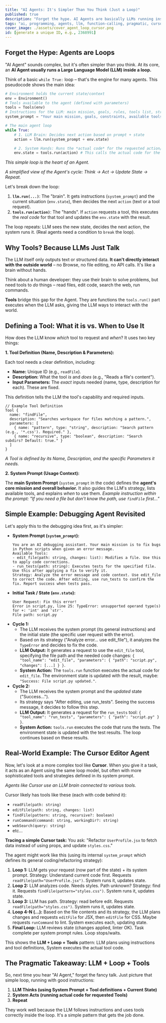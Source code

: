 ```yaml
---
title: "AI Agents: It's Simpler Than You Think (Just a Loop)"
published: true
description: "Forget the hype. AI Agents are basically LLMs running inside a loop with access to tools. Let's break down the code and see how tools like Cursor use this."
tags: "ai, programming, agents, llm, function-calling, pragmatic, cursor"
cover_image: ./assets/cover_agent_loop_cursor.png
id: [generate a unique ID, e.g., 2368991]
---
```


## Forget the Hype: Agents are Loops

"AI Agent" sounds complex, but it's often simpler than you think. At its core, an **AI Agent usually runs a Large Language Model (LLM) inside a loop.**

Think of a basic `while True:` loop – that's the engine for many agents. This pseudocode shows the main idea:

```python
# Environment holds the current state/context
env = Environment()
# Tools available to the agent (defined with parameters)
tools = Tools(env)
# Instructions for the LLM: main mission, goals, rules, tools list, strategy
system_prompt = "Your main mission, goals, constraints, available tools, and how to act..."

# The main agent loop
while True:
    # 1. LLM Brain: Decides next action based on prompt + state
    action = llm.run(system_prompt + env.state)

    # 2. System Hands: Runs the *actual code* for the requested action/tool
    env.state = tools.run(action) # This calls the actual code for the tool
```

_This simple loop is the heart of an Agent._

_A simplified view of the Agent's cycle: Think -\> Act -\> Update State -\> Repeat._

Let's break down the loop:

1.  **`llm.run(...)`**: The "brain". It gets instructions (`system_prompt`) and the current situation (`env.state`), then decides the next `action` (text or a tool request).
2.  **`tools.run(action)`**: The "hands". If `action` requests a tool, this executes the _real code_ for that tool and updates the `env.state` with the result.

The loop repeats: LLM sees the new state, decides the next action, the system runs it. (Real agents need a condition to `break` the loop).

## Why Tools? Because LLMs Just Talk

The LLM itself only outputs text or structured data. **It can't directly interact with the outside world** – no Browse, no file editing, no API calls. It's like a brain without hands.

Think about a human developer: they use their brain to solve problems, but need tools to _do_ things – read files, edit code, search the web, run commands.

**Tools** bridge this gap for the Agent. They are functions the `tools.run()` part executes when the LLM asks, giving the LLM ways to interact with the world.

## Defining a Tool: What it is vs. When to Use It

How does the LLM know _which_ tool to request and _when_? It uses two key things:

**1. Tool Definition (Name, Description & Parameters):**

Each tool needs a clear definition, including:

- **Name:** Unique ID (e.g., `readFile`).
- **Description:** What the tool _is_ and _does_ (e.g., "Reads a file's content").
- **Input Parameters:** The _exact_ inputs needed (name, type, description for each). These are fixed.

This definition tells the LLM the tool's capability and required inputs.

```pseudocode
// Example Tool Definition
Tool {
  name: "findFile",
  description: "Searches workspace for files matching a pattern.",
  parameters: [
    { name: "pattern", type: "string", description: "Search pattern (e.g., '*.css'). Required." },
    { name: "recursive", type: "boolean", description: "Search subdirs? Default: true." }
  ]
}
```

_A Tool is defined by its Name, Description, and the specific Parameters it needs._

**2. System Prompt (Usage Context):**

The **main System Prompt** (`system_prompt` in the code) defines the **agent's core mission and overall behavior.** It also guides the LLM's strategy, lists available tools, and explains _when_ to use them.
_Example instruction within the prompt:_ _"If you need a file but don't know the path, use `findFile` first..."_

## Simple Example: Debugging Agent Revisited

Let's apply this to the debugging idea first, as it's simpler:

- **System Prompt (`system_prompt`):**
  ```
  You are an AI debugging assistant. Your main mission is to fix bugs in Python scripts when given an error message.
  Available Tools:
  - edit_file(path: string, changes: list): Modifies a file. Use this to apply code corrections.
  - run_tests(path: string): Executes tests for the specified file. Use this after applying a fix to verify it.
  Strategy: Analyze the error message and code context. Use edit_file to correct the code. After editing, use run_tests to confirm the fix. Report success when tests pass.
  ```
- **Initial Task / State (`env.state`):**
  ```
  User Request: Fix this error!
  Error in script.py, line 25: TypeError: unsupported operand type(s) for +: 'int' and 'str'.
  File path: script.py
  ```
- **Cycle 1:**
  - The LLM receives the system prompt (its general instructions) and the initial state (the specific user request with the error).
  - Based on its strategy ("Analyze error... use edit_file"), it analyzes the `TypeError` and decides to fix the code.
  - **LLM Output:** It generates a request to use the `edit_file` tool, specifying the file path and the needed code changes: `{ "tool_name": "edit_file", "parameters": { "path": "script.py", "changes": [...] } }`.
  - **System Action:** The `tools.run` function executes the actual code for `edit_file`. The environment state is updated with the result, maybe: `"Success: File script.py updated."`.
- **Cycle 2:**
  - The LLM receives the system prompt and the _updated_ state ("Success...").
  - Its strategy says "After editing, use run_tests". Seeing the success message, it decides to follow this step.
  - **LLM Output:** It generates a request for the `run_tests` tool: `{ "tool_name": "run_tests", "parameters": { "path": "script.py" } }`.
  - **System Action:** `tools.run` executes the code that runs the tests. The environment state is updated with the test results. The loop continues based on these results.

## Real-World Example: The Cursor Editor Agent

Now, let's look at a more complex tool like **Cursor**. When you give it a task, it acts as an Agent using the same loop model, but often with more sophisticated tools and strategies defined in its system prompt.

_Agents like Cursor use an LLM brain connected to various tools._

Cursor likely has tools like these (each with code behind it):

- `readFile(path: string)`
- `editFile(path: string, changes: list)`
- `findFile(pattern: string, recursive?: boolean)`
- `runCommand(command: string, workingDir?: string)`
- `webSearch(query: string)`
- etc...

**Tracing a simple Cursor task:** You ask: "Refactor `UserProfile.jsx` to fetch data instead of using props, and update `styles.css`."

The agent might work like this (using its internal `system_prompt` which defines its general coding/refactoring strategy):

1.  **Loop 1:** LLM gets your request (now part of the state) + its system prompt. Strategy: Understand current code first. Requests `readFile(path="UserProfile.jsx")`. System runs it, updates state.
2.  **Loop 2:** LLM analyzes code. Needs styles. Path unknown? Strategy: find it. Requests `findFile(pattern="styles.css")`. System runs it, updates state.
3.  **Loop 3:** LLM has path. Strategy: read before edit. Requests `readFile(path="styles.css")`. System runs it, updates state.
4.  **Loop 4-N (...):** Based on the file contents and its strategy, the LLM plans changes and requests `editFile` for JSX, then `editFile` for CSS. Maybe requests `runCommand` to lint. System executes each, updating state.
5.  **Final Loop:** LLM reviews state (changes applied, linter OK). Task complete per system prompt rules. Loop stops/waits.

This shows the **LLM + Loop + Tools** pattern: LLM plans using instructions and tool definitions, System executes the actual tool code.

## The Pragmatic Takeaway: LLM + Loop + Tools

So, next time you hear "AI Agent," forget the fancy talk. Just picture that simple loop, running with good instructions:

1.  **LLM Thinks (using System Prompt + Tool definitions + Current State)**
2.  **System Acts (running actual code for requested Tools)**
3.  **Repeat**

They work well because the LLM follows instructions and uses tools correctly inside the loop. It's a simple pattern that gets the job done.

